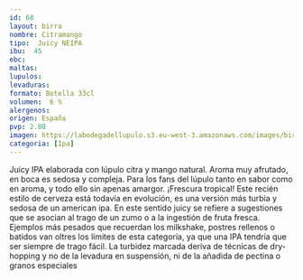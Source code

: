 ```yaml
--- 
id: 68
layout: birra
nombre: Citramango
tipo:  Juicy NEIPA
ibu:  45
ebc:
maltas: 
lupulos: 
levaduras: 
formato: Botella 33cl
volumen:  6 %
alergenos: 
origen: España
pvp: 2.80
imagen: https://labodegadellupulo.s3.eu-west-3.amazonaws.com/images/birras/citramango.jpg
categoria: [Ipa]
---
```

Juicy IPA elaborada con lúpulo citra y mango natural. Aroma muy afrutado, en boca es sedosa y compleja. Para los fans del lúpulo tanto en sabor como en aroma, y todo ello sin apenas amargor. ¡Frescura tropical! Este recién estilo de cerveza está todavía en evolución, es una versión más turbia y sedosa de un american ipa. En este sentido juicy se refiere a sugestiones que se asocian al trago de un zumo o a la ingestión de fruta fresca. Ejemplos más pesados que recuerdan los milkshake, postres rellenos o batidos van oltres los límites de esta categoría, ya que una IPA tendría que ser siempre de trago fácil. La turbidez marcada deriva de técnicas de dry-hopping y no de la levadura en suspensión, ni de la añadida de pectina o granos especiales
















